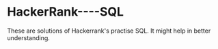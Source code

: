 # HackerRank----SQL

These are solutions of Hackerrank's practise SQL. It might help in better understanding.

